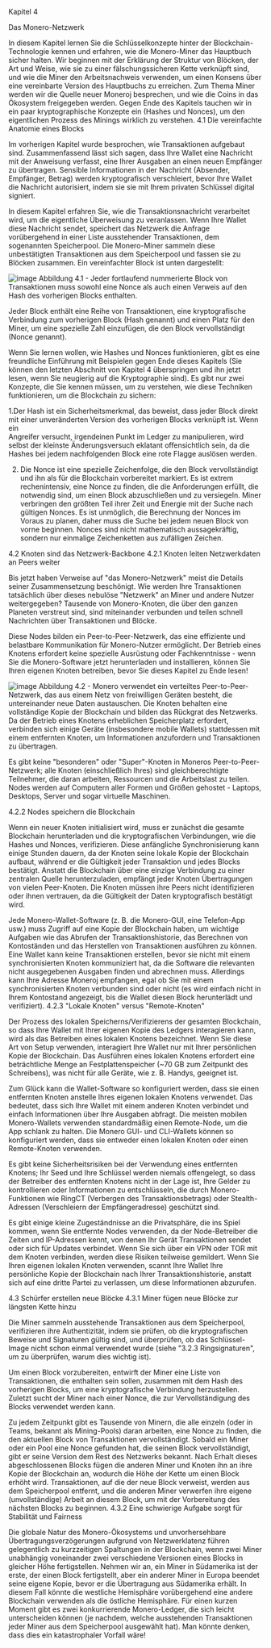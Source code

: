 Kapitel 4

Das Monero-Netzwerk

In diesem Kapitel lernen Sie die Schlüsselkonzepte hinter der Blockchain-Technologie kennen und erfahren, wie die Monero-Miner das Hauptbuch sicher halten. Wir beginnen mit der Erklärung der Struktur von Blöcken, der Art und Weise, wie sie zu einer fälschungssicheren Kette verknüpft sind, und wie die Miner den Arbeitsnachweis verwenden, um einen Konsens über eine vereinbarte Version des Hauptbuchs zu erreichen. Zum Thema Miner werden wir die Quelle neuer Moneroj besprechen, und wie die Coins in das Ökosystem freigegeben werden. Gegen Ende des Kapitels tauchen wir in ein paar kryptographische Konzepte ein (Hashes und Nonces), um den eigentlichen Prozess des Minings wirklich zu verstehen.
4.1 Die vereinfachte Anatomie eines Blocks

Im vorherigen Kapitel wurde besprochen, wie Transaktionen aufgebaut sind. Zusammenfassend lässt sich sagen, dass Ihre Wallet eine Nachricht mit der Anweisung verfasst, eine Ihrer Ausgaben an einen neuen Empfänger zu übertragen. Sensible Informationen in der Nachricht (Absender, Empfänger, Betrag) werden kryptografisch verschleiert, bevor Ihre Wallet die Nachricht autorisiert, indem sie sie mit Ihrem privaten Schlüssel digital signiert.

In diesem Kapitel erfahren Sie, wie die Transaktionsnachricht verarbeitet wird, um die eigentliche Überweisung zu veranlassen. Wenn Ihre Wallet diese Nachricht sendet, speichert das Netzwerk die Anfrage vorübergehend in einer Liste ausstehender Transaktionen, dem sogenannten Speicherpool. Die Monero-Miner sammeln diese unbestätigten Transaktionen aus dem Speicherpool und fassen sie zu Blöcken zusammen. Ein vereinfachter Block ist unten dargestellt:

![image](https://raw.githubusercontent.com/monerobook/monerobook/master/resources/img/mm-c04i01%20block.png)
Abbildung 4.1 - Jeder fortlaufend nummerierte Block von Transaktionen muss sowohl eine Nonce als auch einen Verweis auf den Hash des vorherigen Blocks enthalten.

Jeder Block enthält eine Reihe von Transaktionen, eine kryptografische Verbindung zum vorherigen Block (Hash genannt) und einen Platz für den Miner, um eine spezielle Zahl einzufügen, die den Block vervollständigt (Nonce genannt).

Wenn Sie lernen wollen, wie Hashes und Nonces funktionieren, gibt es eine freundliche Einführung mit Beispielen gegen Ende dieses Kapitels (Sie können den letzten Abschnitt von Kapitel 4 überspringen und ihn jetzt lesen, wenn Sie neugierig auf die Kryptographie sind). Es gibt nur zwei Konzepte, die Sie kennen müssen, um zu verstehen, wie diese Techniken funktionieren, um die Blockchain zu sichern:

  1.Der Hash ist ein Sicherheitsmerkmal, das beweist, dass jeder Block direkt mit einer unveränderten Version des vorherigen Blocks verknüpft ist. Wenn ein     
  Angreifer versucht, irgendeinen Punkt im Ledger zu manipulieren, wird selbst der kleinste Änderungsversuch eklatant offensichtlich sein, da die Hashes bei jedem 
  nachfolgenden Block eine rote Flagge auslösen werden.

  2. Die Nonce ist eine spezielle Zeichenfolge, die den Block vervollständigt und ihn als für die Blockchain vorbereitet markiert. Es ist extrem rechenintensiv, 
  eine Nonce zu finden, die die Anforderungen erfüllt, die notwendig sind, um einen Block abzuschließen und zu versiegeln. Miner verbringen den größten Teil ihrer   Zeit und Energie mit der Suche nach gültigen Nonces. Es ist unmöglich, die Berechnung der Nonces im Voraus zu planen, daher muss die Suche bei jedem neuen         Block von vorne beginnen. Nonces sind nicht mathematisch aussagekräftig, sondern nur einmalige Zeichenketten aus zufälligen Zeichen.
 
4.2 Knoten sind das Netzwerk-Backbone
4.2.1 Knoten leiten Netzwerkdaten an Peers weiter

Bis jetzt haben Verweise auf "das Monero-Netzwerk" meist die Details seiner Zusammensetzung beschönigt. Wie werden Ihre Transaktionen tatsächlich über dieses nebulöse "Netzwerk" an Miner und andere Nutzer weitergegeben? Tausende von Monero-Knoten, die über den ganzen Planeten verstreut sind, sind miteinander verbunden und teilen schnell Nachrichten über Transaktionen und Blöcke.

Diese Nodes bilden ein Peer-to-Peer-Netzwerk, das eine effiziente und belastbare Kommunikation für Monero-Nutzer ermöglicht. Der Betrieb eines Knotens erfordert keine spezielle Ausrüstung oder Fachkenntnisse - wenn Sie die Monero-Software jetzt herunterladen und installieren, können Sie Ihren eigenen Knoten betreiben, bevor Sie dieses Kapitel zu Ende lesen!

![image](https://raw.githubusercontent.com/monerobook/monerobook/master/resources/img/mm-c04i04%20nodes.png)
Abbildung 4.2 - Monero verwendet ein verteiltes Peer-to-Peer-Netzwerk, das aus einem Netz von freiwilligen Geräten besteht, die untereinander neue Daten austauschen. Die Knoten behalten eine vollständige Kopie der Blockchain und bilden das Rückgrat des Netzwerks. Da der Betrieb eines Knotens erheblichen Speicherplatz erfordert, verbinden sich einige Geräte (insbesondere mobile Wallets) stattdessen mit einem entfernten Knoten, um Informationen anzufordern und Transaktionen zu übertragen.

Es gibt keine "besonderen" oder "Super"-Knoten in Moneros Peer-to-Peer-Netzwerk; alle Knoten (einschließlich Ihres) sind gleichberechtigte Teilnehmer, die daran arbeiten, Ressourcen und die Arbeitslast zu teilen. Nodes werden auf Computern aller Formen und Größen gehostet - Laptops, Desktops, Server und sogar virtuelle Maschinen.

4.2.2 Nodes speichern die Blockchain

Wenn ein neuer Knoten initialisiert wird, muss er zunächst die gesamte Blockchain herunterladen und die kryptografischen Verbindungen, wie die Hashes und Nonces, verifizieren. Diese anfängliche Synchronisierung kann einige Stunden dauern, da der Knoten seine lokale Kopie der Blockchain aufbaut, während er die Gültigkeit jeder Transaktion und jedes Blocks bestätigt. Anstatt die Blockchain über eine einzige Verbindung zu einer zentralen Quelle herunterzuladen, empfängt jeder Knoten Übertragungen von vielen Peer-Knoten. Die Knoten müssen ihre Peers nicht identifizieren oder ihnen vertrauen, da die Gültigkeit der Daten kryptografisch bestätigt wird.

Jede Monero-Wallet-Software (z. B. die Monero-GUI, eine Telefon-App usw.) muss Zugriff auf eine Kopie der Blockchain haben, um wichtige Aufgaben wie das Abrufen der Transaktionshistorie, das Berechnen von Kontoständen und das Herstellen von Transaktionen ausführen zu können. Eine Wallet kann keine Transaktionen erstellen, bevor sie nicht mit einem synchronisierten Knoten kommuniziert hat, da die Software die relevanten nicht ausgegebenen Ausgaben finden und abrechnen muss. Allerdings kann Ihre Adresse Moneroj empfangen, egal ob Sie mit einem synchronisierten Knoten verbunden sind oder nicht (es wird einfach nicht in Ihrem Kontostand angezeigt, bis die Wallet diesen Block herunterlädt und verifiziert).
4.2.3 "Lokale Knoten" versus "Remote-Knoten"

Der Prozess des lokalen Speicherns/Verifizierens der gesamten Blockchain, so dass Ihre Wallet mit Ihrer eigenen Kopie des Ledgers interagieren kann, wird als das Betreiben eines lokalen Knotens bezeichnet. Wenn Sie diese Art von Setup verwenden, interagiert Ihre Wallet nur mit Ihrer persönlichen Kopie der Blockchain. Das Ausführen eines lokalen Knotens erfordert eine beträchtliche Menge an Festplattenspeicher (~70 GB zum Zeitpunkt des Schreibens), was nicht für alle Geräte, wie z. B. Handys, geeignet ist.

Zum Glück kann die Wallet-Software so konfiguriert werden, dass sie einen entfernten Knoten anstelle Ihres eigenen lokalen Knotens verwendet. Das bedeutet, dass sich Ihre Wallet mit einem anderen Knoten verbindet und einfach Informationen über Ihre Ausgaben abfragt. Die meisten mobilen Monero-Wallets verwenden standardmäßig einen Remote-Node, um die App schlank zu halten. Die Monero GUI- und CLI-Wallets können so konfiguriert werden, dass sie entweder einen lokalen Knoten oder einen Remote-Knoten verwenden.

Es gibt keine Sicherheitsrisiken bei der Verwendung eines entfernten Knotens; Ihr Seed und Ihre Schlüssel werden niemals offengelegt, so dass der Betreiber des entfernten Knotens nicht in der Lage ist, Ihre Gelder zu kontrollieren oder Informationen zu entschlüsseln, die durch Monero-Funktionen wie RingCT (Verbergen des Transaktionsbetrags) oder Stealth-Adressen (Verschleiern der Empfängeradresse) geschützt sind.

Es gibt einige kleine Zugeständnisse an die Privatsphäre, die ins Spiel kommen, wenn Sie entfernte Nodes verwenden, da der Node-Betreiber die Zeiten und IP-Adressen kennt, von denen Ihr Gerät Transaktionen sendet oder sich für Updates verbindet. Wenn Sie sich über ein VPN oder TOR mit dem Knoten verbinden, werden diese Risiken teilweise gemildert. Wenn Sie Ihren eigenen lokalen Knoten verwenden, scannt Ihre Wallet Ihre persönliche Kopie der Blockchain nach Ihrer Transaktionshistorie, anstatt sich auf eine dritte Partei zu verlassen, um diese Informationen abzurufen.

4.3 Schürfer erstellen neue Blöcke
4.3.1 Miner fügen neue Blöcke zur längsten Kette hinzu

Die Miner sammeln ausstehende Transaktionen aus dem Speicherpool, verifizieren ihre Authentizität, indem sie prüfen, ob die kryptografischen Beweise und Signaturen gültig sind, und überprüfen, ob das Schlüssel-Image nicht schon einmal verwendet wurde (siehe "3.2.3 Ringsignaturen", um zu überprüfen, warum dies wichtig ist).

Um einen Block vorzubereiten, entwirft der Miner eine Liste von Transaktionen, die enthalten sein sollen, zusammen mit dem Hash des vorherigen Blocks, um eine kryptografische Verbindung herzustellen. Zuletzt sucht der Miner nach einer Nonce, die zur Vervollständigung des Blocks verwendet werden kann.

Zu jedem Zeitpunkt gibt es Tausende von Minern, die alle einzeln (oder in Teams, bekannt als Mining-Pools) daran arbeiten, eine Nonce zu finden, die den aktuellen Block von Transaktionen vervollständigt. Sobald ein Miner oder ein Pool eine Nonce gefunden hat, die seinen Block vervollständigt, gibt er seine Version dem Rest des Netzwerks bekannt. Nach Erhalt dieses abgeschlossenen Blocks fügen die anderen Miner und Knoten ihn an ihre Kopie der Blockchain an, wodurch die Höhe der Kette um einen Block erhöht wird. Transaktionen, auf die der neue Block verweist, werden aus dem Speicherpool entfernt, und die anderen Miner verwerfen ihre eigene (unvollständige) Arbeit an diesem Block, um mit der Vorbereitung des nächsten Blocks zu beginnen.
4.3.2 Eine schwierige Aufgabe sorgt für Stabilität und Fairness

Die globale Natur des Monero-Ökosystems und unvorhersehbare Übertragungsverzögerungen aufgrund von Netzwerklatenz führen gelegentlich zu kurzzeitigen Spaltungen in der Blockchain, wenn zwei Miner unabhängig voneinander zwei verschiedene Versionen eines Blocks in gleicher Höhe fertigstellen. Nehmen wir an, ein Miner in Südamerika ist der erste, der einen Block fertigstellt, aber ein anderer Miner in Europa beendet seine eigene Kopie, bevor er die Übertragung aus Südamerika erhält. In diesem Fall könnte die westliche Hemisphäre vorübergehend eine andere Blockchain verwenden als die östliche Hemisphäre. Für einen kurzen Moment gibt es zwei konkurrierende Monero-Ledger, die sich leicht unterscheiden können (je nachdem, welche ausstehenden Transaktionen jeder Miner aus dem Speicherpool ausgewählt hat). Man könnte denken, dass dies ein katastrophaler Vorfall wäre!



